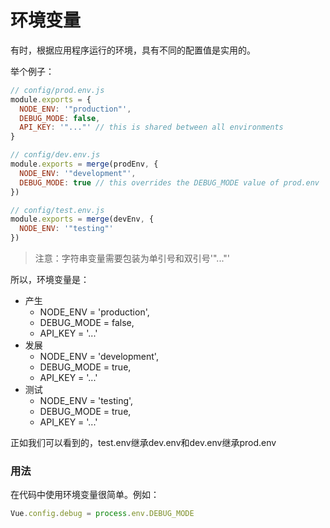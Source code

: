 # 环境变量
有时，根据应用程序运行的环境，具有不同的配置值是实用的。

举个例子：


```js
// config/prod.env.js
module.exports = {
  NODE_ENV: '"production"',
  DEBUG_MODE: false,
  API_KEY: '"..."' // this is shared between all environments
}

// config/dev.env.js
module.exports = merge(prodEnv, {
  NODE_ENV: '"development"',
  DEBUG_MODE: true // this overrides the DEBUG_MODE value of prod.env
})

// config/test.env.js
module.exports = merge(devEnv, {
  NODE_ENV: '"testing"'
})
```

> 注意：字符串变量需要包装为单引号和双引号'"..."'

所以，环境变量是：
- 产生
    - NODE_ENV   = 'production',
    - DEBUG_MODE = false,
    - API_KEY    = '...'
- 发展
    - NODE_ENV   = 'development',
    - DEBUG_MODE = true,
    - API_KEY    = '...'
- 测试
    - NODE_ENV   = 'testing',
    - DEBUG_MODE = true,
    - API_KEY    = '...'

正如我们可以看到的，test.env继承dev.env和dev.env继承prod.env

### 用法

在代码中使用环境变量很简单。例如：

```js
Vue.config.debug = process.env.DEBUG_MODE
```